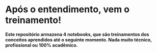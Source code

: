 # Após o entendimento, vem o treinamento!

**Este repositório armazena 4 notebooks, que são treinamentos dos conceitos aprendidos até o seguinte momento.
Nada muito técnico, profissional ou 100% acadêmico.**

